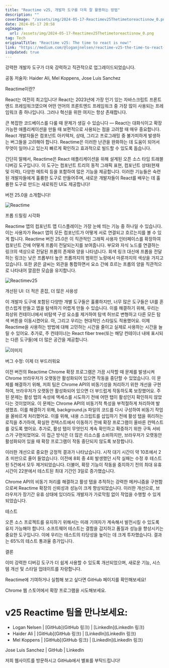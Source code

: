 ```yaml
---
title: "Reactime v25, 개발자 도구를 더욱 잘 활용하는 방법"
description: ""
coverImage: "/assets/img/2024-05-17-Reactimev25Thetimetoreactisnow_0.png"
date: 2024-05-17 20:58
ogImage: 
  url: /assets/img/2024-05-17-Reactimev25Thetimetoreactisnow_0.png
tag: Tech
originalTitle: "Reactime v25: The time to react is now!"
link: "https://medium.com/@loganjnelsen/reactime-v25-the-time-to-react-is-now-ace90e45a9c7"
isUpdated: true
---
```





강력한 개발자 도구가 더욱 강력하고 직관적으로 업그레이드되었습니다.

공동 저술자: Haider Ali, Mel Koppens, Jose Luis Sanchez

Reactime이란?

React는 여전히 최고입니다! React는 2023년에 가장 인기 있는 자바스크립트 프론트엔드 프레임워크였으며 어떤 언어의 프론트엔드 프레임워크 중 가장 많이 사용되는 프레임워크 중 하나입니다. 그러나 혁신을 위한 여지는 항상 존재합니다.

<div class="content-ad"></div>

큰 복잡한 코드베이스를 다룰 때 문제가 생길 수 있습니다 — React는 대화식이고 확장 가능한 애플리케이션을 만들 때 보편적으로 사용되는 점을 고려할 때 매우 중요합니다. React 개발자들은 컴포넌트 아키텍처, 상태, 그리고 프로그래밍 중 불가피하게 발생하는 버그들을 고려해야 합니다. Reactime은 이러한 난관을 완화하는 데 도움이 되어서 무엇이 일어나고 있는지 빠르게 확인하고 효과적으로 빌드할 수 있도록 돕습니다.

간단히 말해서, Reactime은 React 애플리케이션을 위해 설계된 오픈 소스 타임 트래블 디버깅 도구입니다. 이 도구는 컴포넌트 트리의 동적 그래픽 표현, 컴포넌트 상태(현재 및 이력), 다양한 메트릭 등을 포함하여 많은 기능을 제공합니다. 이러한 기능들은 숙련된 개발자들에게 훌륭한 도구로 만들어주며, 새로운 개발자들이 React를 배우는 데 훌륭한 도구로 만드는 새로워진 UI도 제공합니다!

버전 25.0을 소개합니다!

![Reactime](https://miro.medium.com/v2/resize:fit:1400/1*mWtM2Ad_D4rwpHggQv3JYQ.gif)

<div class="content-ad"></div>

프롭 드릴링 시각화

Reactime 앱의 컴포넌트 맵 디스플레이는 가장 눈에 띄는 기능 중 하나일 수 있습니다. 이는 사용자가 React 앱의 모든 컴포넌트가 어떻게 서로 연결되고 흐르는지를 볼 수 있게 합니다. Reactime 버전 25.0은 이 직관적인 그래픽 사용자 인터페이스를 확장하여 컴포넌트 간에 어떻게 프롭이 전달되는지를 보여줍니다. 부모와 자식 노드를 연결하는 링크의 색상으로 전달된 프롭의 존재와 양을 나타냅니다. 회색 링크 대신에 프롭을 전달하는 링크는 낮은 프롭부터 높은 프롭까지의 범위인 노랑에서 마룬까지의 색상을 가지고 있습니다. 또한 굵은 글씨는 외관을 통합하면서 요소 간에 흐르는 프롭의 양을 직관적으로 나타내어 깔끔한 모습을 유지합니다.

![Reactimev25](/assets/img/2024-05-17-Reactimev25Thetimetoreactisnow_0.png)

개선된 UI: 더 적은 혼잡, 더 많은 사용성

<div class="content-ad"></div>

이 개발자 도구에 포함된 다양한 개별 도구들은 훌륭하지만, 너무 많은 도구들은 UI를 혼란스럽게 만들고 앱을 탐색하기 어렵게 만들 수 있습니다. 이를 해결하기 위해, 우리는 최상위 컨테이너에서 비탐색 구성 요소를 제거하여 탐색 허브로 변형하고 다른 모든 탐색 버튼을 이동시켰어요. 아, 그리고 우리는 현대적인 스타일도 적용했어요. 이제 Reactime을 사용하는 방법에 대해 고민하는 시간을 줄이고 실제로 사용하는 시간을 늘릴 수 있어요. 추가로, 주 컨테이너는 React fiber tree(또는 해당 컨테이너 내에 표시되는 다른 도구들)에 더 많은 공간을 제공합니다.

![이미지](/assets/img/2024-05-17-Reactimev25Thetimetoreactisnow_1.png)

버그 수정: 이제 더 부드러워요

이전 버전의 Reactime Chrome 확장 프로그램은 가끔 시작할 때 문제를 발생시켜 Chrome 브라우저가 오랫동안 활성화되어 있으면 작동을 중단할 수 있었습니다. 이 문제를 해결하기 위해, 저희 팀은 Chrome API의 비동기성을 처리하기 위한 개선을 구현하여, 브라우저가 오랫동안 활성화되어 있으면 더 부드럽게 작동하도록 보장했어요. 주된 문제는 활성 탭의 속성에 액세스를 시도하기 전에 어떤 탭이 활성인지 확인하지 않았다는 것이었어요. 이 문제는 Chrome API의 비동기적 특성을 부적절하게 처리하여 발생했죠. 이를 해결하기 위해, background.js 파일의 코드를 다시 구성하여 비동기 작업을 올바르게 처리했어요. 이를 위해, 내용 스크립트를 삽입하기 전에 활성 탭을 쿼리하는 로직을 추가하여, 확실한 컨텍스트에서 이동하기 전에 확장 프로그램이 올바른 컨텍스트를 갖도록 했어요. 추가로, 활성 탭이 무엇인지 계속 확인하고 확증하기 위한 구독 서비스가 구현되었어요. 이 접근 방식은 더 많은 리소스를 소비하지만, 브라우저가 오랫동안 활성화되어 있을 때 확장 프로그램이 작동 중단되지 않도록 보장합니다.

<div class="content-ad"></div>

이러한 개선으로 중요한 긍정적 결과가 나타났습니다. 시작 대기 시간이 약 10초에서 2초 미만으로 줄어 들었습니다. 이전에 8회 중 4회 발생했던 시작 실패는 수정 후 테스트된 5건에서 모두 제거되었습니다. 더불어, 확장 기능이 작동을 중지하기 전의 최대 유휴 시간이 22분에서 테스트된 최대 기간인 3일로 증가했습니다.

Chrome API의 비동기 처리를 해결하고 활성 탭을 추적하는 강력한 메커니즘을 구현함으로써 Reactime 확장의 신뢰성과 성능이 크게 향상되었습니다. 이러한 개선으로, 브라우저가 장기간 유휴 상태에 있더라도 개발자가 가로막힘 없이 작업을 수행할 수 있게 되었습니다.

테스트

오픈 소스 프로젝트를 유지하기 위해서는 미래 기여자가 계속해서 발전시킬 수 있도록 유지 가능해야 합니다. 소프트웨어 테스트는 결함을 감지하고 품질과 성능을 향상시키는 중요한 도구입니다. 이에 우리는 테스트의 타당성을 높이는 데 크게 투자했습니다. 결과는 65%의 테스트 통과율 증가입니다.

<div class="content-ad"></div>

결론

이미 강력한 디버깅 도구가 더 쉽게 사용할 수 있도록 개선되었으며, 새로운 기능, 시스템 개선 및 스타일 업데이트를 자랑합니다.

Reactime에 기여하거나 실험해 보고 싶다면 GitHub 페이지를 확인해보세요!

Chrome 웹 스토어에서 확장 프로그램을 시도해보세요.

<div class="content-ad"></div>

# v25 Reactime 팀을 만나보세요:

- Logan Nelsen | [GitHub](GitHub 링크) | [LinkedIn](LinkedIn 링크)
- Haider Ali | [GitHub](GitHub 링크) | [LinkedIn](LinkedIn 링크)
- Mel Koppens | [GitHub](GitHub 링크) | [LinkedIn](LinkedIn 링크)

<div class="content-ad"></div>

Jose Luis Sanchez | GitHub | LinkedIn

저희 웹사이트를 방문하시고 GitHub에서 별표를 부탁드립니다!